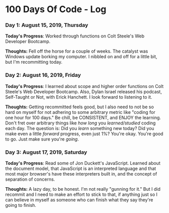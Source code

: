 # 100 Days Of Code - Log

### Day 1: August 15, 2019, Thursday

**Today's Progress**: Worked through functions on Colt Steele's Web Developer Bootcamp.

**Thoughts:** Fell off the horse for a couple of weeks. The catalyst was Windows update borking my computer. I nibbled on and off for a little bit, but I'm recommitting today.

### Day 2: August 16, 2019, Friday

**Today's Progress**: I learned about scope and higher order functions on Colt Steele's Web Developer Bootcamp. Also, Dylan Israel released his podcast, Self-Taught or Not, with Erick Hanchett. I look forward to listening to it.

**Thoughts:** Getting recommitted feels good, but I also need to not be so hard on myself for not adhering to some arbitrary metric like "coding for one hour for 100 days." Be chill, be CONSISTENT, and ENJOY the learning. Don't fret over arbitrary things like *how long* you *learned/studied* coding each day. The question is: Did you *learn* something new today? Did you make even a little *forward* progress, even just 1%? You're okay. You're good to go. Just make sure you're *going*.

### Day 3: August 17, 2019, Saturday

**Today's Progress**: Read some of Jon Duckett's JavaScript. Learned about the document model, that JavaScript is an interpreted language and that most major browser's have these interpreters built in, and the concept of separation of concerns.

**Thoughts:** A lazy day, to be honest. I'm not really "gunning for it." But I did recommit and I need to make an effort to stick to that, if anything just so I can believe in myself as someone who can finish what they say they're going to finish.